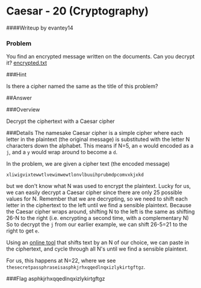 # Caesar - 20 (Cryptography) ##
####Writeup by evantey14

### Problem
You find an encrypted message written on the documents. Can you decrypt it?
[encrypted.txt](https://picoctf.com/api/autogen/serve/encrypted.txt?static=false&pid=6d086db90583fcea884ecf10f2dc6319)

###Hint

Is there a cipher named the same as the title of this problem?

##Answer

###Overview

Decrypt the ciphertext with a Caesar cipher

###Details
The namesake Caesar cipher is a simple cipher where each letter in the plaintext (the original message) is substituted with the letter N characters down the alphabet. This means if N=5, an `e` would encoded as a `j`, and a `y` would wrap around to become a `d`.

In the problem, we are given a cipher text (the encoded message)

`xliwigvixtewwtlvewimwewtlonvlbuuihprubmdpcomvxkjxkd`

but we don't know what N was used to encrypt the plaintext. Lucky for us, we can easily decrypt a Caesar cipher since there are only 25 possible values for N. Remember that we are decrypting, so we need to shift each letter in the ciphertext to the left until we find a sensible plaintext. Because the Caesar cipher wraps around, shifting N to the left is the same as shifting 26-N to the right (i.e. encrypting a second time, with a complementary N) So to decrypt the `j` from our earlier example, we can shift 26-5=21 to the right to get `e`.

Using an [online tool](http://rumkin.com/tools/cipher/caesar.php) that shifts text by an N of our choice, we can paste in the ciphertext, and cycle through all N's until we find a sensible plaintext.

For us, this happens at N=22, where we see
`thesecretpassphraseisasphkjrhxqqedlnqxizlykirtgftgz`.

###Flag
    asphkjrhxqqedlnqxizlykirtgftgz

